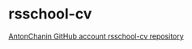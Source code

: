 # rsschool-cv
 [AntonChanin GitHub account rsschool-cv repository](https://github.com/AntonChanin/rsschool-cv/blob/gh-pages/cv.md)
